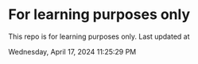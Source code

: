 # For learning purposes only
This repo is for learning purposes only.
Last updated at

Wednesday, April 17, 2024 11:25:29 PM

